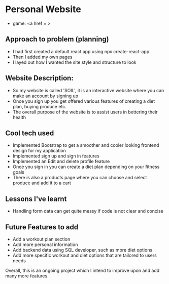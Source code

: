 # Personal Website

- game:
  <a href = >

## Approach to problem (planning)

- I had first created a default react app using npx create-react-app
- Then I added my own pages
- I layed out how I wanted the site style and structure to look
## Website Description:
- So my website is called 'SOIL', it is an interactive website where you can make an account by signing up
 - Once you sign up you get offered various features of creating a diet plan, buying produce etc.
 - The overall purpose of the website is to assist users in bettering their health

## Cool tech used

- Implemented Bootstrap to get a smoother and cooler looking frontend design for my application
- Implemented sign up and sign in features
- Implemented an Edit and delete profile feature 
- Once you sign in you can create a diet plan depending on your fitness goals
- There is also a products page where you can choose and select produce and add it to a cart


## Lessons I've learnt

- Handling form data can get quite messy if code is not clear and concise

## Future Features to add

- Add a workout plan section
- Add more personal information
- Add backend data using SQL developer, such as more diet options
- Add more specific workout and diet options that are tailored to users needs

Overall, this is an ongoing project which I intend to improve upon and add many more features.
